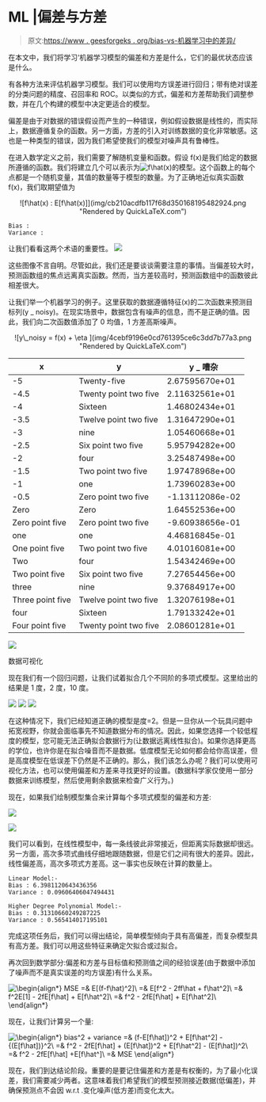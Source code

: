 # ML |偏差与方差

> 原文:[https://www . geesforgeks . org/bias-vs-机器学习中的差异/](https://www.geeksforgeeks.org/bias-vs-variance-in-machine-learning/)

在本文中，我们将学习‘机器学习模型的偏差和方差是什么，它们的最优状态应该是什么。

有各种方法来评估机器学习模型。我们可以使用均方误差进行回归；带有绝对误差的分类问题的精度、召回率和 ROC。以类似的方式，偏差和方差帮助我们调整参数，并在几个构建的模型中决定更适合的模型。

偏差是由于对数据的错误假设而产生的一种错误，例如假设数据是线性的，而实际上，数据遵循复杂的函数。另一方面，方差的引入对训练数据的变化非常敏感。这也是一种类型的错误，因为我们希望使我们的模型对噪声具有鲁棒性。

在进入数学定义之前，我们需要了解随机变量和函数。假设 f(x)是我们给定的数据所遵循的函数。我们将建立几个可以表示为![f\hat(x)](img/faec1ad3a80b1b28e89d504d308e904e.png "Rendered by QuickLaTeX.com")的模型。这个函数上的每个点都是一个随机变量，其值的数量等于模型的数量。为了正确地近似真实函数 f(x)，我们取期望值为

<center>![f\hat(x) : E[f\hat(x)]](img/cb210acdfb117f68d350168195482924.png "Rendered by QuickLaTeX.com")</center>

```
Bias : 
Variance : 

```

让我们看看这两个术语的重要性。
![](img/36c0ba65a467257e4dd0b42556aabb80.png)

这些图像不言自明。尽管如此，我们还是要谈谈需要注意的事情。当偏差较大时，预测函数组的焦点远离真实函数。然而，当方差较高时，预测函数组中的函数彼此相差很大。

让我们举一个机器学习的例子。这里获取的数据遵循特征(x)的二次函数来预测目标列(y _ noisy)。在现实场景中，数据包含有噪声的信息，而不是正确的值。因此，我们向二次函数值添加了 0 均值，1 方差高斯噪声。

<center>![y\_noisy = f(x) + \eta ](img/4cebf9196e0cd761395ce6c3dd7b77a3.png "Rendered by QuickLaTeX.com")</center>

<center>

| x | y | y _ 嘈杂 |
| --- | --- | --- |
| -5 | Twenty-five | 2.67595670e+01 |
| -4.5 | Twenty point two five | 2.11632561e+01 |
| -4 | Sixteen | 1.46802434e+01 |
| -3.5 | Twelve point two five | 1.31647290e+01 |
| -3 | nine | 1.05460668e+01 |
| -2.5 | Six point two five | 5.95794282e+00 |
| -2 | four | 3.25487498e+00 |
| -1.5 | Two point two five | 1.97478968e+00 |
| -1 | one | 1.73960283e+00 |
| -0.5 | Zero point two five | -1.13112086e-02 |
| Zero | Zero | 1.64552536e+00 |
| Zero point five | Zero point two five | -9.60938656e-01 |
| one | one | 4.46816845e-01 |
| One point five | Two point two five | 4.01016081e+00 |
| Two | four | 1.54342469e+00 |
| Two point five | Six point two five | 7.27654456e+00 |
| three | nine | 9.37684917e+00 |
| Three point five | Twelve point two five | 1.32076198e+01 |
| four | Sixteen | 1.79133242e+01 |
| Four point five | Twenty point two five | 2.08601281e+01 |

</center>

![](img/3c1046c1bf12d5ed92db31a36d2ed84b.png)

数据可视化

现在我们有一个回归问题，让我们试着拟合几个不同阶的多项式模型。这里给出的结果是 1 度，2 度，10 度。

![](img/e36c3eceb390f24c3ff5e20653bde768.png)
![](img/e713ef2993a83b0dca46fd7dd6a015fd.png)
![](img/355da05b1a67abe44fa81a03cc7425a6.png)

在这种情况下，我们已经知道正确的模型是度=2。但是一旦你从一个玩具问题中拓宽视野，你就会面临事先不知道数据分布的情况。因此，如果您选择一个较低程度的模型，您可能无法正确拟合数据行为(让数据远离线性拟合)。如果你选择更高的学位，也许你是在拟合噪音而不是数据。低度模型无论如何都会给你高误差，但是高度模型在低误差下仍然是不正确的。那么，我们该怎么办呢？我们可以使用可视化方法，也可以使用偏差和方差来寻找更好的设置。(数据科学家仅使用一部分数据来训练模型，然后使用剩余数据来检查广义行为。)

现在，如果我们绘制模型集合来计算每个多项式模型的偏差和方差:

![](img/14e9703fe96f2b9164e93676edb57198.png)

![](img/feb02081f257f6d57cd27b39bc29167f.png)

我们可以看到，在线性模型中，每一条线彼此非常接近，但距离实际数据却很远。另一方面，高次多项式曲线仔细地跟随数据，但是它们之间有很大的差异。因此，线性偏差高，高次多项式方差高。这一事实也反映在计算的数量上。

```
Linear Model:-
Bias : 6.3981120643436356
Variance : 0.09606406047494431

Higher Degree Polynomial Model:-
Bias : 0.31310660249287225
Variance : 0.565414017195101

```

完成这项任务后，我们可以得出结论，简单模型倾向于具有高偏差，而复杂模型具有高方差。我们可以用这些特征来确定欠拟合或过拟合。

再次回到数学部分:偏差和方差与目标值和预测值之间的经验误差(由于数据中添加了噪声而不是真实误差的均方误差)有什么关系。

![ \begin{align*} MSE =& E[(f-f\hat)^2]\\ =& E[f^2 - 2ff\hat + f\hat^2]\\ =& f^2E[1] - 2fE[f\hat] + E[f\hat^2]\\ =& f^2 - 2fE[f\hat] + E[f\hat^2]\\ \end{align*} ](img/cc3a3f56ea6a43a14e19bd2cccc5f909.png "Rendered by QuickLaTeX.com")

现在，让我们计算另一个量:

![ \begin{align*} bias^2 + variance =& (f-E[f\hat])^2 + E[f\hat^2] - {(E[f\hat])}^2\\ =& f^2 - 2fE[f\hat] + (E[f\hat])^2 + E[f\hat^2] - (E[f\hat])^2\\ =& f^2 - 2fE[f\hat] +E[f\hat^]\\ =& MSE \end{align*} ](img/173abed409eb8cde80f00ea52d2f63a4.png "Rendered by QuickLaTeX.com")

现在，我们到达结论阶段。重要的是要记住偏差和方差是有权衡的，为了最小化误差，我们需要减少两者。这意味着我们希望我们的模型预测接近数据(低偏差)，并确保预测点不会因 w.r.t .变化噪声(低方差)而变化太大。